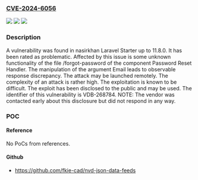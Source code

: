### [CVE-2024-6056](https://cve.mitre.org/cgi-bin/cvename.cgi?name=CVE-2024-6056)
![](https://img.shields.io/static/v1?label=Product&message=Laravel%20Starter&color=blue)
![](https://img.shields.io/static/v1?label=Version&message=%3D%2011.0%20&color=brighgreen)
![](https://img.shields.io/static/v1?label=Vulnerability&message=CWE-204%20Observable%20Response%20Discrepancy&color=brighgreen)

### Description

A vulnerability was found in nasirkhan Laravel Starter up to 11.8.0. It has been rated as problematic. Affected by this issue is some unknown functionality of the file /forgot-password of the component Password Reset Handler. The manipulation of the argument Email leads to observable response discrepancy. The attack may be launched remotely. The complexity of an attack is rather high. The exploitation is known to be difficult. The exploit has been disclosed to the public and may be used. The identifier of this vulnerability is VDB-268784. NOTE: The vendor was contacted early about this disclosure but did not respond in any way.

### POC

#### Reference
No PoCs from references.

#### Github
- https://github.com/fkie-cad/nvd-json-data-feeds

